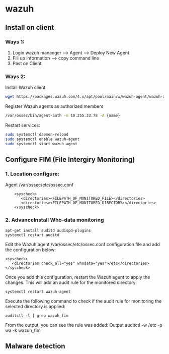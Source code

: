 # wazuh
## Install on client
### Ways 1:
1. Login wazuh mananger --> Agent --> Deploy New Agent
2. Fill up information --> copy command line
3. Past on Client

### Ways 2:
Install Wazuh client
```sh
wget https://packages.wazuh.com/4.x/apt/pool/main/w/wazuh-agent/wazuh-agent_4.7.4-1_amd64.deb && sudo WAZUH_MANAGER='10.255.33.80' WAZUH_REGISTRATION_PASSWORD=$'password' WAZUH_AGENT_GROUP='default,Linux' WAZUH_AGENT_NAME='{name}' dpkg -i ./wazuh-agent_4.7.4-1_amd64.deb
```
Register Wazuh agents as authorized members
```sh
/var/ossec/bin/agent-auth -m 10.255.33.78 -A {name}
```
Restart services:
```sh
sudo systemctl daemon-reload
sudo systemctl enable wazuh-agent
sudo systemctl start wazuh-agent
```

## Configure FIM (File Intergiry Monitoring)
### 1. Location configure:
Agent /var/ossec/etc/ossec.conf
```
    <syscheck>
       <directories><FILEPATH_OF_MONITORED_FILE></directories>
       <directories><FILEPATH_OF_MONITORED_DIRECTORY></directories>
    </syscheck>
```
### 2. AdvanceInstall Who-data monitoring
```
apt-get install auditd audispd-plugins
systemctl restart auditd
```
Edit the Wazuh agent /var/ossec/etc/ossec.conf configuration file and add the configuration below:
```
<syscheck>
   <directories check_all="yes" whodata="yes">/etc</directories>
</syscheck>
```
Once you add this configuration, restart the Wazuh agent to apply the changes. This will add an audit rule for the monitored directory:
```
systemctl restart wazuh-agent
```
Execute the following command to check if the audit rule for monitoring the selected directory is applied:
```
auditctl -l | grep wazuh_fim
```
From the output, you can see the rule was added:
Output
auditctl -w /etc -p wa -k wazuh_fim

## Malware detection
